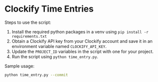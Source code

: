 # Clockify Time Entries

Steps to use the script:
1. Install the required python packages in a venv using `pip install -r requirements.txt`
2. Obtain a Clockify API key from your Clockify account and save it in an environment variable named `CLOCKIFY_API_KEY`.
3. Update the `PROJECT_ID` variables in the script with one for your project.
4. Run the script using `python time_entry.py`.

Sample usage:
```sh
python time_entry.py --commit
```